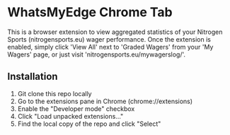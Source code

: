 # WhatsMyEdge Chrome Tab

This is a browser extension to view aggregated statistics of your Nitrogen Sports (nitrogensports.eu) wager performance. Once the extension is enabled, simply click 'View All' next to 'Graded Wagers' from your 'My Wagers' page, or just visit 'nitrogensports.eu/mywagerslog/'.

## Installation

1. Git clone this repo locally
2. Go to the extensions pane in Chrome (chrome://extensions)
3. Enable the "Developer mode" checkbox
4. Click "Load unpacked extensions..."
5. Find the local copy of the repo and click "Select"
